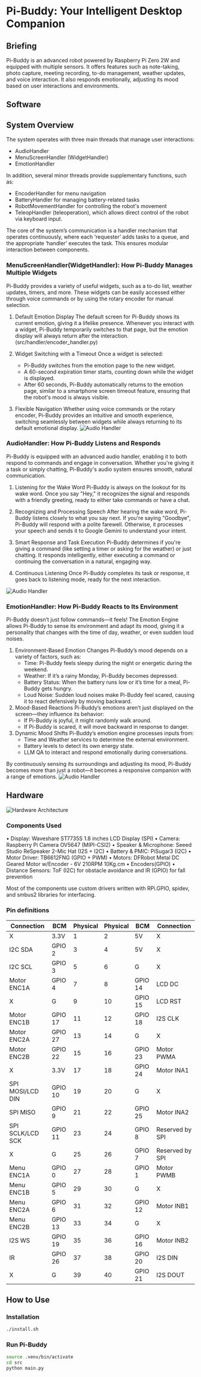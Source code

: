 # Pi-Buddy: Your Intelligent Desktop Companion

## Briefing
Pi-Buddy is an advanced robot powered by Raspberry Pi Zero 2W and equipped with multiple sensors. It offers features such as note-taking, photo capture, meeting recording, to-do management, weather updates, and voice interaction. It also responds emotionally, adjusting its mood based on user interactions and environments.

## Software
## System Overview
The system operates with three main threads that manage user interactions: 
* AudioHandler
* MenuScreenHandler (WidgetHandler)
* EmotionHandler

In addition, several minor threads provide supplementary functions, such as:
* EncoderHandler for menu navigation
* BatteryHandler for managing battery-related tasks
* RobotMovementHandler for controlling the robot's movement
* TeleopHandler (teleoperation), which allows direct control of the robot via keyboard input.

The core of the system’s communication is a handler mechanism that operates continuously, where each ‘requester’ adds tasks to a queue, and the appropriate ‘handler’ executes the task. This ensures modular interaction between components.


### MenuScreenHandler(WidgetHandler): How Pi-Buddy Manages Multiple Widgets
Pi-Buddy provides a variety of useful widgets, such as a to-do list, weather updates, timers, and more. These widgets can be easily accessed either through voice commands or by using the rotary encoder for manual selection.

1. Default Emotion Display
The default screen for Pi-Buddy shows its current emotion, giving it a lifelike presence. Whenever you interact with a widget, Pi-Buddy temporarily switches to that page, but the emotion display will always return after the interaction. (src/handler/encoder_handler.py)

2. Widget Switching with a Timeout
Once a widget is selected:
    * Pi-Buddy switches from the emotion page to the new widget.
    * A 60-second expiration timer starts, counting down while the widget is displayed.
    * After 60 seconds, Pi-Buddy automatically returns to the emotion page, similar to a smartphone screen timeout feature, ensuring that the robot's mood is always visible.

3. Flexible Navigation
Whether using voice commands or the rotary encoder, Pi-Buddy provides an intuitive and smooth experience, switching seamlessly between widgets while always returning to its default emotional display.
![Audio Handler](resources/WidgetsHandler.jpg)


### AudioHandler: How Pi-Buddy Listens and Responds
Pi-Buddy is equipped with an advanced audio handler, enabling it to both respond to commands and engage in conversation. Whether you're giving it a task or simply chatting, Pi-Buddy's audio system ensures smooth, natural communication.

1. Listening for the Wake Word
Pi-Buddy is always on the lookout for its wake word. Once you say "Hey," it recognizes the signal and responds with a friendly greeting, ready to either take commands or have a chat.

2. Recognizing and Processing Speech
After hearing the wake word, Pi-Buddy listens closely to what you say next. If you're saying "Goodbye", Pi-Buddy will respond with a polite farewell. Otherwise, it processes your speech and sends it to Google Gemini to understand your intent.

3. Smart Response and Task Execution
Pi-Buddy determines if you're giving a command (like setting a timer or asking for the weather) or just chatting. It responds intelligently, either executing a command or continuing the conversation in a natural, engaging way.

4. Continuous Listening
Once Pi-Buddy completes its task or response, it goes back to listening mode, ready for the next interaction.

![Audio Handler](resources/AudioHandler.jpg)

### EmotionHandler: How Pi-Buddy Reacts to Its Environment
Pi-Buddy doesn’t just follow commands—it feels! The Emotion Engine allows Pi-Buddy to sense its environment and adapt its mood, giving it a personality that changes with the time of day, weather, or even sudden loud noises.

1. Environment-Based Emotion Changes
Pi-Buddy’s mood depends on a variety of factors, such as:
    * Time: Pi-Buddy feels sleepy during the night or energetic during the weekend.
    * Weather: If it’s a rainy Monday, Pi-Buddy becomes depressed.
    * Battery Status: When the battery runs low or it’s time for a meal, Pi-Buddy gets hungry.
    * Loud Noise: Sudden loud noises make Pi-Buddy feel scared, causing it to react defensively by moving backward.
2. Mood-Based Reactions
Pi-Buddy’s emotions aren’t just displayed on the screen—they influence its behavior:
    * If Pi-Buddy is joyful, it might randomly walk around.
    * If Pi-Buddy is scared, it will move backward in response to danger.
3. Dynamic Mood Shifts
Pi-Buddy’s emotion engine processes inputs from:
    * Time and Weather services to determine the external environment.
    * Battery levels to detect its own energy state.
    * LLM QA to interact and respond emotionally during conversations.

By continuously sensing its surroundings and adjusting its mood, Pi-Buddy becomes more than just a robot—it becomes a responsive companion with a range of emotions.
![Audio Handler](resources/EmotionEngine.jpg)

## Hardware
![Hardware Architecture](resources/DesktopAssistantPetHardwareBlocks.jpg)
### Components Used
• Display: Waveshare ST7735S 1.8 inches LCD Display (SPI)
• Camera: Raspberry Pi Camera OV5647 (MIPI-CSI2)
• Speaker & Microphone: Seeed Studio ReSpeaker 2-Mic Hat (I2S + I2C)
• Battery & PMIC: PiSugar3 (I2C)
• Motor Driver: TB6612FNG (GPIO + PWM)
• Motors: DFRobot Metal DC Geared Motor w/Encoder - 6V 210RPM 10Kg\.cm
• Encoders(GPIO)
• Distance Sensors: ToF (I2C) for obstacle avoidance and IR (GPIO) for fall prevention

Most of the components use custom drivers written with RPi.GPIO, spidev, and smbus2 libraries for interfacing.

### Pin definitions
|Connection|BCM|Physical|Physical|BCM|Connection|
|---|---|---|---|---|---|
|X|3.3V|1|2|5V|X|
|I2C SDA|GPIO 2|3|4|5V|X|
|I2C SCL|GPIO 3|5|6|G|X|
|Motor ENC1A|GPIO 4|7|8|GPIO 14|LCD DC|
|X|G|9|10|GPIO 15|LCD RST|
|Motor ENC1B|GPIO 17|11|12|GPIO 18|I2S CLK|
|Motor ENC2A|GPIO 27|13|14|G|X|
|Motor ENC2B|GPIO 22|15|16|GPIO 23|Motor PWMA|
|X|3.3V|17|18|GPIO 24|Motor INA1|
|SPI MOSI/LCD DIN|GPIO 10|19|20|G|X|
|SPI MISO|GPIO 9|21|22|GPIO 25|Motor INA2|
|SPI SCLK/LCD SCK|GPIO 11|23|24|GPIO 8|Reserved by SPI|
|X|G|25|26|GPIO 7|Reserved by SPI|
|Menu ENC1A|GPIO 0|27|28|GPIO 1|Motor PWMB|
|Menu ENC1B|GPIO 5|29|30|G|X|
|Menu ENC2A|GPIO 6|31|32|GPIO 12|Motor INB1|
|Menu ENC2B|GPIO 13|33|34|G|X|
|I2S WS|GPIO 19|35|36|GPIO 16|Motor INB2|
|IR|GPIO 26|37|38|GPIO 20|I2S DIN|
|X|G|39|40|GPIO 21|I2S DOUT|

## How to Use
### Installation
```bash
./install.sh
```
### Run Pi-Buddy
```bash
source .venv/bin/activate
cd src
python main.py
```
